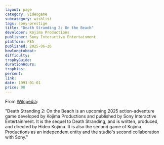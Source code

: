 ```yaml
---
layout: page
category: videogame
subcategory: wishlist
tags: sony-prestige
title: "Death Stranding 2: On the Beach"
developer: Kojima Productions
publisher: Sony Interactive Entertainment
platform: PS5
published: 2025-06-26
howlongtobeat:
difficulty:
trophyGuide:
durationHours:
trophies:
percent:
link:
date: 1991-01-01
price: 90
---
```


From [Wikipedia](https://en.wikipedia.org/wiki/Death_Stranding_2:_On_the_Beach):

"Death Stranding 2: On the Beach is an upcoming 2025 action-adventure game developed by Kojima Productions and published by Sony Interactive Entertainment. It is the sequel to Death Stranding, and is written, produced, and directed by Hideo Kojima. It is also the second game of Kojima Productions as an independent entity and the studio's second collaboration with Sony."
